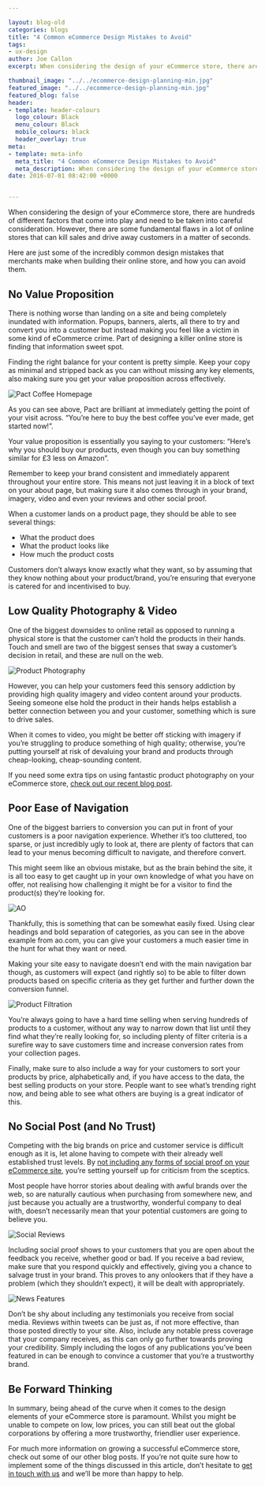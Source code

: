 ```yaml
--- 

layout: blog-old
categories: blogs
title: "4 Common eCommerce Design Mistakes to Avoid"
tags:
- ux-design
author: Joe Callon
excerpt: When considering the design of your eCommerce store, there are hundreds of different factors that come into play and need to be taken into careful consideration. However, there are some fundamental flaws in a lot of online stores that can kill sales and drive away customers in a matter of seconds. 

thumbnail_image: "../../ecommerce-design-planning-min.jpg"
featured_image: "../../ecommerce-design-planning-min.jpg"
featured_blog: false
header:
- template: header-colours
  logo_colour: Black
  menu_colour: Black
  mobile_colours: black
  header_overlay: true
meta:
- template: meta-info
  meta_title: "4 Common eCommerce Design Mistakes to Avoid"
  meta_description: When considering the design of your eCommerce store, there are hundreds of different factors that come into play and need to be taken into careful consideration. However, there are some fundamental flaws in a lot of online stores that can kill sales and drive away customers in a matter of seconds.
date: 2016-07-01 08:42:00 +0000


--- 
```

When considering the design of your eCommerce store, there are hundreds of different factors that come into play and need to be taken into careful consideration. However, there are some fundamental flaws in a lot of online stores that can kill sales and drive away customers in a matter of seconds.

Here are just some of the incredibly common design mistakes that merchants make when building their online store, and how you can avoid them.

  

No Value Proposition
--------------------

There is nothing worse than landing on a site and being completely inundated with information. Popups, banners, alerts, all there to try and convert you into a customer but instead making you feel like a victim in some kind of eCommerce crime. Part of designing a killer online store is finding that information sweet spot.

Finding the right balance for your content is pretty simple. Keep your copy as minimal and stripped back as you can without missing any key elements, also making sure you get your value proposition across effectively.

  

![Pact Coffee Homepage](../../pact-coffee-homepage.png)  

  

As you can see above, Pact are brilliant at immediately getting the point of your visit across. “You’re here to buy the best coffee you’ve ever made, get started now!”.

Your value proposition is essentially you saying to your customers: “Here’s why you should buy our products, even though you can buy something similar for £3 less on Amazon”.

Remember to keep your brand consistent and immediately apparent throughout your entire store. This means not just leaving it in a block of text on your about page, but making sure it also comes through in your brand, imagery, video and even your reviews and other social proof.

When a customer lands on a product page, they should be able to see several things:

*   What the product does
*   What the product looks like
*   How much the product costs

Customers don’t always know exactly what they want, so by assuming that they know nothing about your product/brand, you’re ensuring that everyone is catered for and incentivised to buy.

  

Low Quality Photography & Video
-------------------------------

One of the biggest downsides to online retail as opposed to running a physical store is that the customer can’t hold the products in their hands. Touch and smell are two of the biggest senses that sway a customer’s decision in retail, and these are null on the web.  

  

![Product Photography](../../product-photography-example.png)

  

However, you can help your customers feed this sensory addiction by providing high quality imagery and video content around your products. Seeing someone else hold the product in their hands helps establish a better connection between you and your customer, something which is sure to drive sales.

When it comes to video, you might be better off sticking with imagery if you’re struggling to produce something of high quality; otherwise, you’re putting yourself at risk of devaluing your brand and products through cheap-looking, cheap-sounding content.

If you need some extra tips on using fantastic product photography on your eCommerce store, [check out our recent blog post](https://www.statementagency.com/blog/2016/06/how-to-use-fantastic-product-photography-on-your-ecommerce-store).

  

Poor Ease of Navigation
-----------------------

One of the biggest barriers to conversion you can put in front of your customers is a poor navigation experience. Whether it’s too cluttered, too sparse, or just incredibly ugly to look at, there are plenty of factors that can lead to your menus becoming difficult to navigate, and therefore convert.

This might seem like an obvious mistake, but as the brain behind the site, it is all too easy to get caught up in your own knowledge of what you have on offer, not realising how challenging it might be for a visitor to find the product(s) they’re looking for.

  

![AO](../../ao-navigation.png)  

  

Thankfully, this is something that can be somewhat easily fixed. Using clear headings and bold separation of categories, as you can see in the above example from ao.com, you can give your customers a much easier time in the hunt for what they want or need.

Making your site easy to navigate doesn’t end with the main navigation bar though, as customers will expect (and rightly so) to be able to filter down products based on specific criteria as they get further and further down the conversion funnel.

  

![Product Filtration](../../product-filtration.png)  

You’re always going to have a hard time selling when serving hundreds of products to a customer, without any way to narrow down that list until they find what they’re really looking for, so including plenty of filter criteria is a surefire way to save customers time and increase conversion rates from your collection pages.  

Finally, make sure to also include a way for your customers to sort your products by price, alphabetically and, if you have access to the data, the best selling products on your store. People want to see what’s trending right now, and being able to see what others are buying is a great indicator of this.

  

No Social Post (and No Trust)
-----------------------------

Competing with the big brands on price and customer service is difficult enough as it is, let alone having to compete with their already well established trust levels. By [not including any forms of social proof on your eCommerce site](https://www.statementagency.com/blog/2016/03/how-to-get-customers-to-trust-your-ecommerce-store), you’re setting yourself up for criticism from the sceptics.

Most people have horror stories about dealing with awful brands over the web, so are naturally cautious when purchasing from somewhere new, and just because you actually are a trustworthy, wonderful company to deal with, doesn’t necessarily mean that your potential customers are going to believe you.

  

![Social Reviews](../../social-reviews-travel.png)  

  

Including social proof shows to your customers that you are open about the feedback you receive, whether good or bad. If you receive a bad review, make sure that you respond quickly and effectively, giving you a chance to salvage trust in your brand. This proves to any onlookers that if they have a problem (which they shouldn’t expect), it will be dealt with appropriately.

  

![News Features](../../news-features-logos.png)  

  

Don’t be shy about including any testimonials you receive from social media. Reviews within tweets can be just as, if not more effective, than those posted directly to your site. Also, include any notable press coverage that your company receives, as this can only go further towards proving your credibility. Simply including the logos of any publications you’ve been featured in can be enough to convince a customer that you’re a trustworthy brand.  

  

Be Forward Thinking
-------------------

In summary, being ahead of the curve when it comes to the design elements of your eCommerce store is paramount. Whilst you might be unable to compete on low, low prices, you can still beat out the global corporations by offering a more trustworthy, friendlier user experience.

For much more information on growing a successful eCommerce store, check out some of our other blog posts. If you’re not quite sure how to implement some of the things discussed in this article, don’t hesitate to [get in touch with us](https://statementagency.com/contact-us) and we’ll be more than happy to help.